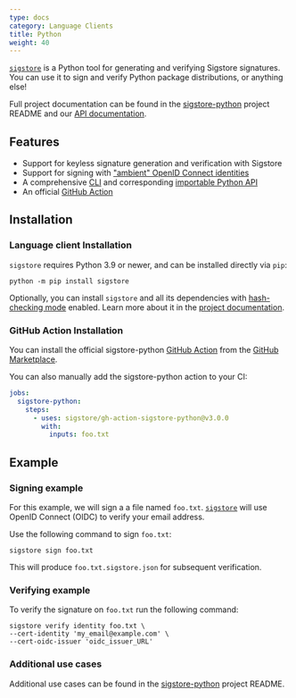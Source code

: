 ```yaml
---
type: docs
category: Language Clients
title: Python
weight: 40
---
```


[`sigstore`](https://pypi.org/project/sigstore/) is a Python tool for generating and verifying Sigstore signatures. You can use it to sign and verify Python package distributions, or anything else!

Full project documentation can be found in the [sigstore-python](https://github.com/sigstore/sigstore-python#sigstore-python) project README and our [API documentation](https://sigstore.github.io/sigstore-python).

## Features

* Support for keyless signature generation and verification with Sigstore
* Support for signing with ["ambient" OpenID Connect identities](https://github.com/sigstore/sigstore-python#signing-with-ambient-credentials)
* A comprehensive [CLI](https://github.com/sigstore/sigstore-python#usage) and corresponding [importable Python API](https://sigstore.github.io/sigstore-python)
* An official [GitHub Action](https://github.com/sigstore/gh-action-sigstore-python)

## Installation

### Language client Installation

`sigstore` requires Python 3.9 or newer, and can be installed directly via `pip`:

```console
python -m pip install sigstore
```

Optionally, you can install `sigstore` and all its dependencies with [hash-checking mode](https://pip.pypa.io/en/stable/topics/secure-installs/#hash-checking-mode) enabled. Learn more about it in the [project documentation](https://github.com/sigstore/sigstore-python#installation).

### GitHub Action Installation

You can install the official sigstore-python [GitHub Action](https://github.com/sigstore/gh-action-sigstore-python) from the
[GitHub Marketplace](https://github.com/marketplace/actions/gh-action-sigstore-python).

You can also manually add the sigstore-python action to your CI:

```yaml
jobs:
  sigstore-python:
    steps:
      - uses: sigstore/gh-action-sigstore-python@v3.0.0
        with:
          inputs: foo.txt
```

## Example

### Signing example

For this example, we will sign a a file named `foo.txt`. [`sigstore`](https://pypi.org/project/sigstore/) will use OpenID Connect (OIDC) to verify your email address.

Use the following command to sign `foo.txt`:

```console
sigstore sign foo.txt
```

This will produce `foo.txt.sigstore.json` for subsequent verification.

### Verifying example

To verify the signature on `foo.txt` run the following command:

```console
sigstore verify identity foo.txt \
--cert-identity 'my_email@example.com' \
--cert-oidc-issuer 'oidc_issuer_URL'
```

### Additional use cases

Additional use cases can be found in the [sigstore-python](https://github.com/sigstore/sigstore-python#usage) project README.
